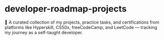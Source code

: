 # developer-roadmap-projects
🧠 A curated collection of my projects, practice tasks, and certifications from platforms like Hyperskill, CS50x, freeCodeCamp, and LeetCode — tracking my journey as a self-taught developer.
